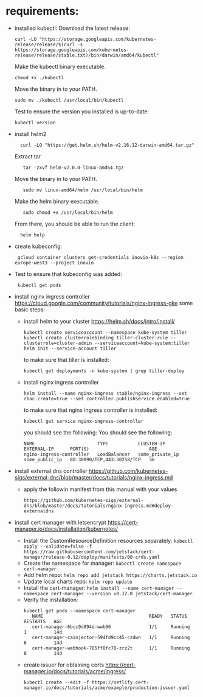 

# requirements:
 - installed kubectl:
    Download the latest release:
    ```
    curl -LO "https://storage.googleapis.com/kubernetes-release/release/$(curl -s https://storage.googleapis.com/kubernetes-release/release/stable.txt)/bin/darwin/amd64/kubectl"
   ```   
    Make the kubectl binary executable.
    ```
    chmod +x ./kubectl
    ```
    Move the binary in to your PATH.
    ```
    sudo mv ./kubectl /usr/local/bin/kubectl
    ```
    Test to ensure the version you installed is up-to-date:
    ```
    kubectl version
   ```
- install helm2
   ```
     curl -LO "https://get.helm.sh/helm-v2.16.12-darwin-amd64.tar.gz" 
   ```
  Extract tar
  ```
     tar -zxvf helm-v2.0.0-linux-amd64.tgz
  ```
  Move the binary in to your PATH.
  ```
     sudo mv linux-amd64/helm /usr/local/bin/helm
  ```
  Make the helm binary executable.
  ```
     sudo chmod +x /usr/local/bin/helm
  ```
     From there, you should be able to run the client:
   ``` 
     helm help
   ```
  
- create kubeconfig:
   ```
    gcloud container clusters get-credentials inovio-k8s --region europe-west3 --project inovio
   ```
- Test to ensure that kubeconfig was added:
   ```
    kubectl get pods
  ```  
 - install nginx ingress controller https://cloud.google.com/community/tutorials/nginx-ingress-gke
   some basic steps:
    * install helm to your cluster https://helm.sh/docs/intro/install/
       ```
       kubectl create serviceaccount --namespace kube-system tiller
       kubectl create clusterrolebinding tiller-cluster-rule --clusterrole=cluster-admin --serviceaccount=kube-system:tiller
       helm init --service-account tiller
       ```
       to make sure that tiller is installed:
       	```
       	kubectl get deployments -n kube-system | grep tiller-deploy
       	```
    * install nginx ingress controller
      	```
      	helm install --name nginx-ingress stable/nginx-ingress --set rbac.create=true --set controller.publishService.enabled=true
      	```
      to make sure that nginx ingress controller is installed:
      	```
      	kubectl get service nginx-ingress-controller
      	```
      you should see the following:
      	You should see the following:
		```
		NAME                       TYPE           CLUSTER-IP     EXTERNAL-IP      PORT(S)                      AGE
		nginx-ingress-controller   LoadBalancer   some_private_ip some_public_ip   80:30890/TCP,443:30258/TCP   3m
		```
 - install external dns controller https://github.com/kubernetes-sigs/external-dns/blob/master/docs/tutorials/nginx-ingress.md
 	* apply the followin manifest from this manual with your values
 	  ```
 	  https://github.com/kubernetes-sigs/external-dns/blob/master/docs/tutorials/nginx-ingress.md#deploy-externaldns
      ```

- install cert manager with letsencrypt https://cert-manager.io/docs/installation/kubernetes/

	*    Install the CustomResourceDefinition resources separately:
	    ```
	     kubectl apply --validate=false -f https://raw.githubusercontent.com/jetstack/cert-manager/release-0.12/deploy/manifests/00-crds.yaml
	    ```
	*    Create the namespace for manager:
	    ```
	    kubectl create namespace cert-manager
	    ```
	*    Add helm repo:
	    ```
	    helm repo add jetstack https://charts.jetstack.io
	    ```
	*    Update local charts repo:
	    ```
	    helm repo update
	    ```
	*    Install the cert-manager:
	    ```
	    helm install --name cert-manager --namespace cert-manager --version v0.12.0 jetstack/cert-manager
	    ```
	*   Verify the installation:
	    ```
	    kubectl get pods --namespace cert-manager
		   NAME                                       READY   STATUS    RESTARTS   AGE
		   cert-manager-6bcc9d894d-wwb96              1/1     Running   1          14d
		   cert-manager-cainjector-594fd9cc45-czdwn   1/1     Running   6          14d
		   cert-manager-webhook-785ff8fc78-zrz2t      1/1     Running   0          14d
		```
 	* create issuer for obtaining certs https://cert-manager.io/docs/tutorials/acme/ingress/
 		```
 		kubectl create --edit -f https://netlify.cert-manager.io/docs/tutorials/acme/example/production-issuer.yaml
 		```









